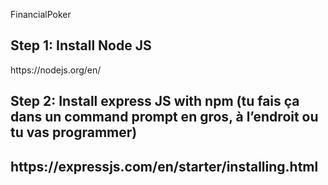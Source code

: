 FinancialPoker

<h2>
Step 1: Install Node JS
</h2>
https://nodejs.org/en/

<h2>
Step 2: Install express JS with npm (tu fais ça dans un command prompt en gros, à l’endroit ou tu vas programmer)
<h2>
https://expressjs.com/en/starter/installing.html
